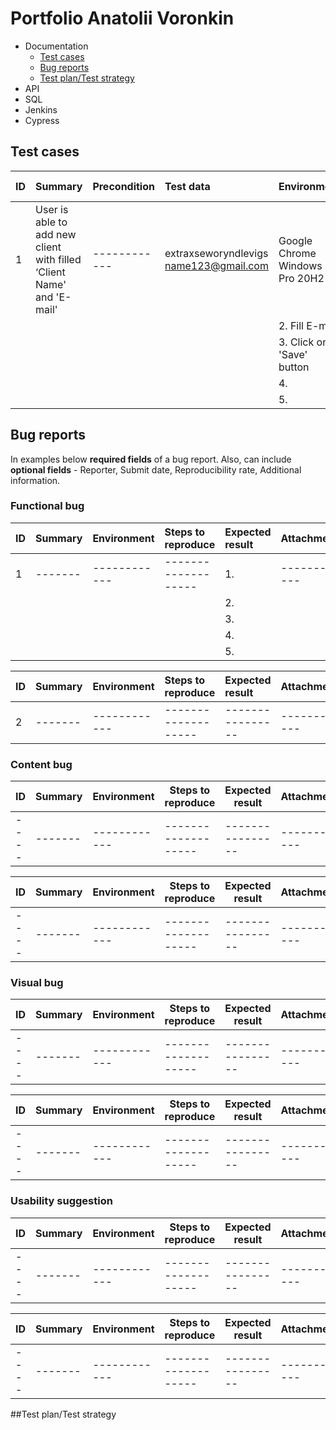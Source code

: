 # Portfolio Anatolii Voronkin
- Documentation
  <!--checklists-->
  <!--use cases-->
  * [Test cases](#test-cases)
  * [Bug reports](#bug-reports)
  * [Test plan/Test strategy](#test-plan)
- API
- SQL
- Jenkins
- Cypress

## Test cases
| ID  | Summary | Precondition | Test data | Environment  | Steps to reproduce | Expected result | Priority | Status |  
| :--------| :--------| :--------- |:-------- |:-------- |:-------- |:-------- |:-------- |:-------- |
| 1| User is able to add new client with filled ‘Client Name' and 'E-mail' |------------ |extraxseworyndlevigs  name123@gmail.com  |Google Chrome  Windows 10 Pro 20H2|1. Fill Client Name|High   |Minor |Pass/Fail|
| | |||2. Fill E-mail|| |||
| | |||3. Click on 'Save' button|| |||
| | |||4.|| |||
| | |||5.|| |||

## Bug reports
In examples below **required fields** of a bug report. Also, can include **optional fields** - Reporter, Submit date, Reproducibility rate, Additional information.
### Functional bug
| ID  | Summary | Environment | Steps to reproduce | Expected result | Attachments | Priority | Severity | 
| :--------| :--------| :--------- |:-------- |:-------- |:-------- |:-------- |:-------- |
| 1| ------- |------------ |------------------- |1.|------------ |High   |Minor |
| | |||2.|| ||
| | |||3.|| ||
| | |||4.|| ||
| | |||5.|| ||

| ID  | Summary | Environment | Steps to reproduce | Expected result | Attachments | Priority | Severity | 
| :--------| :--------| :-------- |:-------- |:-------- |:-------- |:-------- |:-------- |
| 2| ------- |------------ |------------------- |---------------- |------------ |Low |Major |

### Content bug
| ID  | Summary | Environment | Steps to reproduce | Expected result | Attachments | Priority | Severity | 
| ----| --------| ----------- |------------------- |---------------- |------------ |--------- |--------- |
| ----| ------- |------------ |------------------- |---------------- |------------ |--------- |--------- |

| ID  | Summary | Environment | Steps to reproduce | Expected result | Attachments | Priority | Severity | 
| ----| --------| ----------- |------------------- |---------------- |------------ |--------- |--------- |
| ----| ------- |------------ |------------------- |---------------- |------------ |--------- |--------- |

### Visual bug
| ID  | Summary | Environment | Steps to reproduce | Expected result | Attachments | Priority | Severity | 
| ----| --------| ----------- |------------------- |---------------- |------------ |--------- |--------- |
| ----| ------- |------------ |------------------- |---------------- |------------ |--------- |--------- |

| ID  | Summary | Environment | Steps to reproduce | Expected result | Attachments | Priority | Severity | 
| ----| --------| ----------- |------------------- |---------------- |------------ |--------- |--------- |
| ----| ------- |------------ |------------------- |---------------- |------------ |--------- |--------- |

### Usability suggestion
| ID  | Summary | Environment | Steps to reproduce | Expected result | Attachments | Priority | Severity | 
| ----| --------| ----------- |------------------- |---------------- |------------ |--------- |--------- |
| ----| ------- |------------ |------------------- |---------------- |------------ |--------- |--------- |

| ID  | Summary | Environment | Steps to reproduce | Expected result | Attachments | Priority | Severity | 
| ----| --------| ----------- |------------------- |---------------- |------------ |--------- |--------- |
| ----| ------- |------------ |------------------- |---------------- |------------ |--------- |--------- |

##Test plan/Test strategy
  
  
